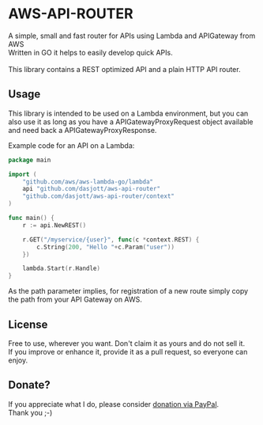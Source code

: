 # AWS-API-ROUTER
A simple, small and fast router for APIs using Lambda and APIGateway from AWS<br>
Written in GO it helps to easily develop quick APIs.<br>
<br>
This library contains a REST optimized API and a plain HTTP API router.

## Usage
This library is intended to be used on a Lambda environment, but you can also use it as long as you have a APIGatewayProxyRequest object available and need back a APIGatewayProxyResponse.

Example code for an API on a Lambda:
``` go
package main

import (
	"github.com/aws/aws-lambda-go/lambda"
	api "github.com/dasjott/aws-api-router"
	"github.com/dasjott/aws-api-router/context"
)

func main() {
	r := api.NewREST()

	r.GET("/myservice/{user}", func(c *context.REST) {
		c.String(200, "Hello "+c.Param("user"))
	})

	lambda.Start(r.Handle)
}
```

As the path parameter implies, for registration of a new route simply copy the path from your API Gateway on AWS.

## License
Free to use, wherever you want. Don't claim it as yours and do not sell it.<br>
If you improve or enhance it, provide it as a pull request, so everyone can enjoy.

## Donate?
If you appreciate what I do, please consider [donation via PayPal](paypal.me/dasjott).<br>
Thank you ;-)
